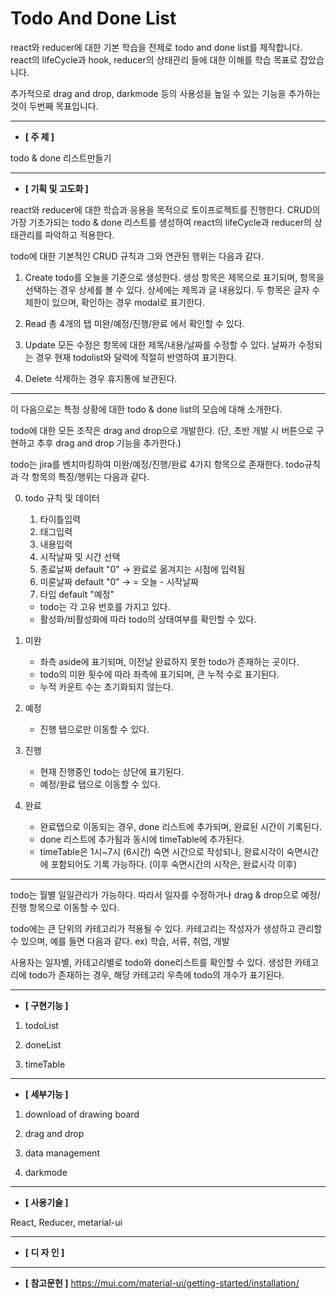 # Todo And Done List

react와 reducer에 대한 기본 학습을 전제로 todo and done list를 제작합니다.
react의 lifeCycle과 hook, reducer의 상태관리 들에 대한 이해를 학습 목표로 잡았습니다.

추가적으로 drag and drop, darkmode 등의 사용성을 높일 수 있는 기능을 추가하는 것이 두번째 목표입니다.

---

- **[ 주 제 ]**

todo & done 리스트만들기

---

- **[ 기획 및 고도화 ]**

react와 reducer에 대한 학습과 응용을 목적으로 토이프로젝트를 진행한다.
CRUD의 가장 기초가되는 todo & done 리스트를 생성하여 react의 lifeCycle과 reducer의 상태관리를 파악하고 적용한다.

todo에 대한 기본적인 CRUD 규칙과 그와 연관된 행위는 다음과 같다.

1. Create
   todo를 오늘을 기준으로 생성한다. 생성 항목은 제목으로 표기되며, 항목을 선택하는 경우 상세를 볼 수 있다.
   상세에는 제목과 글 내용있다. 두 항목은 글자 수 제한이 있으며, 확인하는 경우 modal로 표기한다.

2. Read
   총 4개의 탭 미완/예정/진행/완료 에서 확인할 수 있다.

3. Update
   모든 수정은 항목에 대한 제목/내용/날짜를 수정할 수 있다.
   날짜가 수정되는 경우 현재 todolist와 달력에 적절히 반영하여 표기한다.

4. Delete
   삭제하는 경우 휴지통에 보관된다.

---

이 다음으로는 특정 상황에 대한 todo & done list의 모습에 대해 소개한다.

todo에 대한 모든 조작은 drag and drop으로 개발한다.
(단, 초반 개발 시 버튼으로 구현하고 추후 drag and drop 기능을 추가한다.)

todo는 jira를 벤치마킹하여 미완/예정/진행/완료 4가지 항목으로 존재한다.
todo규칙과 각 항목의 특징/행위는 다음과 같다.

0. todo 규칙 및 데이터
   1. 타이틀입력
   2. 태그입력
   3. 내용입력
   4. 시작날짜 및 시간 선택
   5. 종료날짜 default "0" -> 완료로 옮겨지는 시점에 입력됨
   6. 미룬날짜 default "0" -> = 오늘 - 시작날짜
   7. 타입 default "예정"

   - todo는 각 고유 번호를 가지고 있다.
   - 활성화/비활성화에 따라 todo의 상태여부를 확인할 수 있다.

1. 미완

   - 좌측 aside에 표기되며, 이전날 완료하지 못한 todo가 존재하는 곳이다.
   - todo의 미완 횟수에 따라 좌측에 표기되며, 큰 누적 수로 표기된다.
   - 누적 카운트 수는 초기화되지 않는다.

2. 예정

   - 진행 탭으로만 이동할 수 있다.

3. 진행

   - 현재 진행중인 todo는 상단에 표기된다.
   - 예정/완료 탭으로 이동할 수 있다.

4. 완료
   - 완료탭으로 이동되는 경우, done 리스트에 추가되며, 완료된 시간이 기록된다.
   - done 리스트에 추가됨과 동시에 timeTable에 추가된다.
   - timeTable은 1시~7시 (6시간) 숙면 시간으로 작성되나, 완료시각이 숙면시간에 포함되어도 기록 가능하다. (이후 숙면시간의 시작은, 완료시각 이후)

---

todo는 월별 일일관리가 가능하다.
따라서 일자를 수정하거나 drag & drop으로 예정/진행 항목으로 이동할 수 있다.

todo에는 큰 단위의 카테고리가 적용될 수 있다.
카테고리는 작성자가 생성하고 관리할 수 있으며, 예를 들면 다음과 같다.
ex) 학습, 서류, 취업, 개발

사용자는 일자별, 카테고리별로 todo와 done리스트를 확인할 수 있다.
생성한 카테고리에 todo가 존재하는 경우, 해당 카테고리 우측에 todo의 개수가 표기된다.

---

- **[ 구현기능 ]**

1. todoList

2. doneList

3. timeTable

---

- **[ 세부기능 ]**

1. download of drawing board

2. drag and drop

3. data management

4. darkmode

---

- **[ 사용기술 ]**

React, Reducer, metarial-ui

---

- **[ 디 자 인 ]**

---

- **[ 참고문헌 ]**
  https://mui.com/material-ui/getting-started/installation/
